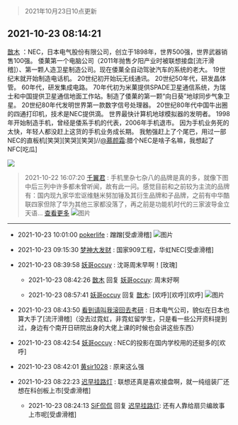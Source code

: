 > 2021年10月23日10点更新
<link rel="stylesheet" href="https://cdn.jsdelivr.net/gh/taotie6/sampleJSON@main/css/photo_show.css">
<meta name="referrer" content="no-referrer" />


 ## 2021-10-23 08:14:21 

 [㪚木](https://www.coolapk.com/feed/30884222?shareKey=YjUxNmQwYTM5YzBhNjE3MzY5Yzg~) ：NEC，日本电气股份有限公司，创立于1898年，世界500强，世界武器销售100强。
倭菓第一个电脑公司（2011年抛售夕阳产业时被联想接盘[流汗滑稽]）、第一颗人造卫星制造公司。现在倭菓全自动驾驶汽车的系统的老大。
19世纪末就开始制造电话机。
20世纪初开始玩无线通讯。<!--break-->
20世纪50年代，研发晶体管。
60年代，研发集成电路。
70年代初为米菓提供SPADE卫星通信系统，为瑞士和中国提供卫星通信地面工作站。制造了倭菓的第一颗“向日葵”地球同步气象卫星。
20世纪80年代发明世界第一款数字信号处理器。
20世纪80年代中国牛出圈的四通打印机，技术是NEC提供滴。
世界最快计算机地球模拟器的发明者。
1998年开始制造手机，曾经是倭系手机的代表，2006年手机退市。
因为手机业务死的太快，年轻人都没赶上这货的手机业务成长期。
我勉强赶上了个尾巴，用过一部NEC的直板机[笑哭][笑哭][笑哭]//<a class="feed-link-uname" href="/u/慕颜霜">@慕颜霜</a>:腊个NEC是啥子名嘛，我想起了NFC[吃瓜] 

<div class="album">
<img class="img-item" src="https://image.coolapk.com/feed/2021/1023/08/1081091_1158e4b4_8060_585@2494x3325.jpeg" />
</div>

> 2021-10-22 16:07:20 
> [千翼君](https://www.coolapk.com/feed/30870393?shareKey=NDZjODk5NWI3MjAyNjE3MzY5Yzg~) : 手机里杂七杂八的品牌是真的多，就像下图中后三列中许多都未曾听闻，故有此一问。感觉目前和之前较为主流的品牌有：国内现九家华宏讴维魅米努加锤及其衍生品牌和子品牌，之前有中华酷联四家但除了华为其他三家都没落了，再之前是功能机时代的三家波导金立天语... <a href="">查看更多</a> 
![图片](https://image.coolapk.com/feed/2021/1022/16/14736016_f6a9efc9_0036_1312@540x1080.jpeg)

 ------- 

- 2021-10-23 10:01:00 [pokerlife](uid=575409) : 蹭蹭[受虐滑稽] ![图片](https://image.coolapk.com/feed/2021/1023/10/575409_9d23df0d_4459_658@2495x3322.jpeg)

- 2021-10-23 09:15:30 [梦神大发财](uid=14296465) : 国家909工程，华虹NEC[受虐滑稽] 

- 2021-10-23 08:39:58 [妖哥occuy](uid=1388591) : 沈哥周末早啊！[玫瑰] 

    - 2021-10-23 08:42:26 [㪚木](uid=1081091) 回复 [妖哥occuy](uid=1388591): 周末好啊 

    - 2021-10-23 08:57:41 [妖哥occuy](uid=1388591) 回复 [㪚木](uid=1081091): [欢呼][欢呼][欢呼] ![图片](https://image.coolapk.com/feed/2019/0416/21/1081091_1555422204_6116@321x192.gif)

- 2021-10-23 08:43:50 [看到请叫我滚回去考研](uid=3241499) : 日本电气公司，貌似在日本也算大手了[流汗滑稽]（没去过霓虹，非霓虹留学生，只是看一些公开资料提到过，身边有个南开日研院出身的大佬上课的时候也会讲这些东西） 

- 2021-10-23 08:42:54 [妖哥occuy](uid=1388591) : NEC的投影在国内学校用的还挺多的[欢呼] 

- 2021-10-23 08:42:01 [黄sir1028](uid=905870) : 原来这么强 

- 2021-10-23 08:22:23 [迟早挂路灯](uid=874366) : 联想还真是喜欢接盘啊，就一纯组装厂还想在科创板上市[受虐滑稽] 

    - 2021-10-23 08:24:13 [SiF侃侃](uid=2036711) 回复 [迟早挂路灯](uid=874366): 还有人靠给扇贝编故事上市呢[受虐滑稽] 

